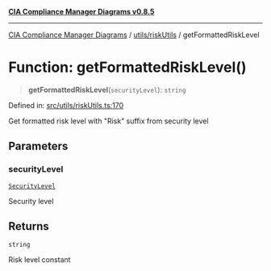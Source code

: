[**CIA Compliance Manager Diagrams v0.8.5**](../../../README.md)

***

[CIA Compliance Manager Diagrams](../../../modules.md) / [utils/riskUtils](../README.md) / getFormattedRiskLevel

# Function: getFormattedRiskLevel()

> **getFormattedRiskLevel**(`securityLevel`): `string`

Defined in: [src/utils/riskUtils.ts:170](https://github.com/Hack23/cia-compliance-manager/blob/3ae0301247f765ba03c8c0fe645db4718bb8af76/src/utils/riskUtils.ts#L170)

Get formatted risk level with "Risk" suffix from security level

## Parameters

### securityLevel

[`SecurityLevel`](../../../types/cia/type-aliases/SecurityLevel.md)

Security level

## Returns

`string`

Risk level constant

